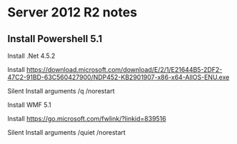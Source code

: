 # Server 2012 R2 notes

## Install Powershell 5.1

Install .Net 4.5.2

Install
https://download.microsoft.com/download/E/2/1/E21644B5-2DF2-47C2-91BD-63C560427900/NDP452-KB2901907-x86-x64-AllOS-ENU.exe

Silent Install arguments
/q /norestart

Install WMF 5.1

Install
https://go.microsoft.com/fwlink/?linkid=839516

Silent Install arguments
/quiet /norestart
